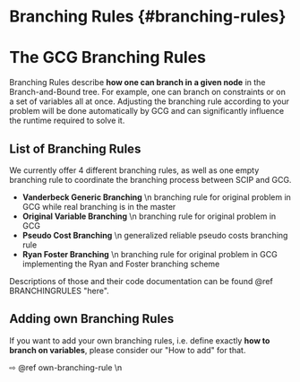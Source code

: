 # Branching Rules {#branching-rules}

# The GCG Branching Rules
Branching Rules describe **how one can branch in a given node** in the Branch-and-Bound tree. For example,
one can branch on constraints or on a set of variables all at once. Adjusting the branching rule according
to your problem will be done automatically by GCG and can significantly influence the runtime required
to solve it.

## List of Branching Rules
We currently offer 4 different branching rules, as well as one empty branching rule to coordinate the
branching process between SCIP and GCG.

- **Vanderbeck Generic Branching** \n
branching rule for original problem in GCG while real branching is in the master 
- **Original Variable Branching** \n
branching rule for original problem in GCG 
- **Pseudo Cost Branching** \n
generalized reliable pseudo costs branching rule 
- **Ryan Foster Branching** \n
branching rule for original problem in GCG implementing the Ryan and Foster branching scheme 

Descriptions of those and their code documentation can be
found @ref BRANCHINGRULES "here".

## Adding own Branching Rules
If you want to add your own branching rules, i.e. define exactly **how to branch on variables**, 
please consider our "How to add" for that.

 ⇨ @ref own-branching-rule \n